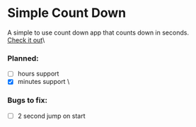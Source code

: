# Simple Count Down
A simple to use count down app that counts down in seconds.\
[Check it out](https://ropfoo.github.io/Simple-Count-Down/)\

### Planned:
- [ ] hours support
- [x] minutes support
\

### Bugs to fix:
- [ ] 2 second jump on start


